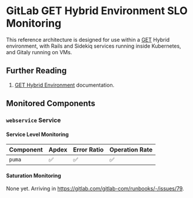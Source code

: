 # GitLab GET Hybrid Environment SLO Monitoring

This reference architecture is designed for use within a [GET](https://gitlab.com/gitlab-org/quality/gitlab-environment-toolkit)
Hybrid environment, with Rails and Sidekiq services running inside Kubernetes, and Gitaly running on VMs.

## Further Reading

1. [GET Hybrid Environment](https://gitlab.com/gitlab-org/quality/gitlab-environment-toolkit/-/blob/main/docs/environment_advanced_hybrid.md) documentation.

## Monitored Components

### `webservice` Service

#### Service Level Monitoring

| **Component** | **Apdex** | **Error Ratio** | **Operation Rate** |
| ------------- | --------- | --------------- | ------------------ |
| `puma`        | ✅         | ✅               | ✅                  |

#### Saturation Monitoring

None yet. Arriving in <https://gitlab.com/gitlab-com/runbooks/-/issues/79>.
